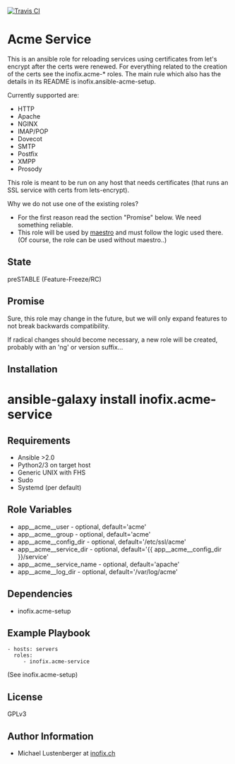 [![Travis CI](https://img.shields.io/travis/inofix/ansible-acme-service.svg?style=flat)](http://travis-ci.org/inofix/ansible-acme-service)

Acme Service
============

This is an ansible role for reloading services using
certificates from let's encrypt after the certs were renewed.
For everything related to the creation of the certs see
the inofix.acme-\* roles. The main rule which also
has the details in its README is inofix.ansible-acme-setup.

Currently supported are:
* HTTP
 * Apache
 * NGINX
* IMAP/POP
 * Dovecot
* SMTP
 * Postfix
* XMPP
 * Prosody

This role is meant to be run on any host that needs certificates
(that runs an SSL service with certs from lets-encrypt).

Why we do not use one of the existing roles?

* For the first reason read the section "Promise" below. We need something reliable.
* This role will be used by [maestro](https://github.com/inofix/maestro) and must follow the logic used there. (Of course, the role can be used without maestro..)


State
-----

preSTABLE (Feature-Freeze/RC)


Promise
-------

Sure, this role may change in the future, but we will only expand features to not break backwards compatibility.

If radical changes should become necessary, a new role will be created, probably with an 'ng' or version suffix...

Installation
------------

 # ansible-galaxy install inofix.acme-service

Requirements
------------

* Ansible >2.0
* Python2/3 on target host
* Generic UNIX with FHS
* Sudo
* Systemd (per default)

Role Variables
--------------

* app\_\_acme\_\_user - optional, default='acme'
* app\_\_acme\_\_group - optional, default='acme'
* app\_\_acme\_\_config\_dir - optional, default='/etc/ssl/acme'
* app\_\_acme\_\_service\_dir - optional, default='{{ app\_\_acme\_\_config\_dir }}/service'
* app\_\_acme\_\_service\_name - optional, default='apache'
* app\_\_acme\_\_log\_dir - optional, default='/var/log/acme'

Dependencies
------------

* inofix.acme-setup

Example Playbook
----------------

    - hosts: servers
      roles:
         - inofix.acme-service

(See inofix.acme-setup)

License
-------

GPLv3


Author Information
------------------

* Michael Lustenberger at [inofix.ch](http://www.inofix.ch)
